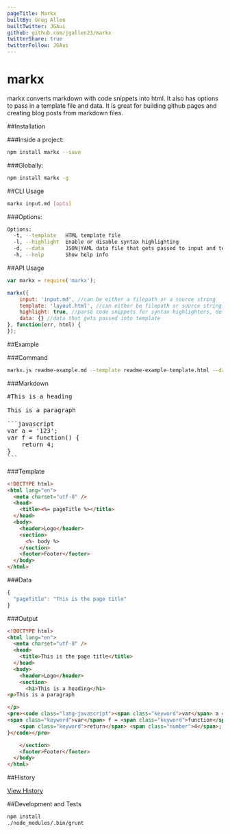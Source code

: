 ```yaml
---
pageTitle: Markx
builtBy: Greg Allen
builtTwitter: JGAui
github: github.com/jgallen23/markx
twitterShare: true
twitterFollow: JGAui
---
```

# markx

markx converts markdown with code snippets into html.  It also has options to pass in a template file and data.  It is great for building github pages and creating blog posts from markdown files.

##Installation

###Inside a project:
```bash
npm install markx --save
```
###Globally:
```bash
npm install markx -g
```

##CLI Usage

```bash
markx input.md [opts]
```

###Options:
```bash
Options:
  -t, --template   HTML template file                                        
  -l, --highlight  Enable or disable syntax highlighting 
  -d, --data       JSON|YAML data file that gets passed to input and template
  -h, --help       Show help info  
```

##API Usage

```javascript
var markx = require('markx');

markx({
	input: 'input.md', //can be either a filepath or a source string
	template: 'layout.html', //can either be filepath or source string
	highlight: true, //parse code snippets for syntax highlighters, default: true
	data: {} //data that gets passed into template
}, function(err, html) {
});
```

##Example

###Command
```bash
markx.js readme-example.md --template readme-example-template.html --data readme-example.json 
```

###Markdown
<pre>
#This is a heading

This is a paragraph

```javascript
var a = '123';
var f = function() {
	return 4;
}
```
</pre>

###Template
```html
<!DOCTYPE html>
<html lang="en">
  <meta charset="utf-8" />
  <head>
    <title><%= pageTitle %></title>
  </head>
  <body>
    <header>Logo</header>
    <section>
      <%- body %>
    </section>
    <footer>Footer</footer>
  </body>
</html>
```

###Data
```javascript
{
  "pageTitle": "This is the page title"
}
```

###Output
```html
<!DOCTYPE html>
<html lang="en">
  <meta charset="utf-8" />
  <head>
    <title>This is the page title</title>
  </head>
  <body>
    <header>Logo</header>
    <section>
      <h1>This is a heading</h1>
<p>This is a paragraph

</p>
<pre><code class="lang-javascript"><span class="keyword">var</span> a = <span class="string">'123'</span>;
<span class="keyword">var</span> f = <span class="keyword">function</span>() {
    <span class="keyword">return</span> <span class="number">4</span>;
}</code></pre>

    </section>
    <footer>Footer</footer>
  </body>
</html>
```
##History

[View History](https://github.com/jgallen23/markx/blob/master/HISTORY.md)

##Development and Tests

```bash
npm install
./node_modules/.bin/grunt
```
